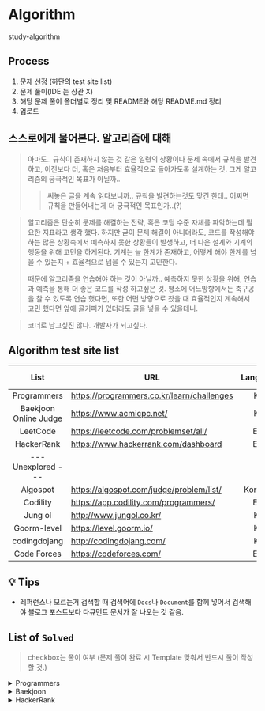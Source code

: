 # Algorithm
study-algorithm

## Process
1. 문제 선정 (하단의 test site list)
2. 문제 풀이(IDE 는 상관 X)
3. 해당 문제 풀이 폴더별로 정리 및 README와 해당 README.md 정리
4. 업로드

## 스스로에게 물어본다. 알고리즘에 대해  
> 아마도.. 규칙이 존재하지 않는 것 같은 일련의 상황이나 문제 속에서 규칙을 발견하고, 이전보다 더, 혹은 처음부터 효율적으로 돌아가도록 설계하는 것.
> 그게 알고리즘의 궁극적인 목표가 아닐까..
>> 써놓은 글을 계속 읽다보니까.. 규칙을 발견하는것도 맞긴 한데.. 어쩌면 규칙을 만들어내는게 더 궁극적인 목표인가..(?)

> 알고리즘은 단순히 문제를 해결하는 전략, 혹은 코딩 수준 자체를 파악하는데 필요한 지표라고 생각 했다.
> 하지만 굳이 문제 해결이 아니더라도, 코드를 작성해야하는 많은 상황속에서 예측하지 못한 상황들이 발생하고, 더 나은 설계와 기계의 행동을 위해 고민을 하게된다.
> 기계는 늘 한계가 존재하고, 어떻게 해야 한계를 넘을 수 있는지 + 효율적으로 넘을 수 있는지 고민한다.
>
> 때문에 알고리즘을 연습해야 하는 것이 아닐까.. 예측하지 못한 상황을 위해, 연습과 예측을 통해 더 좋은 코드를 작성 하고싶은 것.
> 평소에 어느방향에서든 축구공을 찰 수 있도록 연습 했다면, 또한 어떤 방향으로 찼을 때 효율적인지 계속해서 고민 했다면 앞에 골키퍼가 있더라도 골을 넣을 수 있을테니.

> 코더로 남고싶진 않다. 개발자가 되고싶다.

## Algorithm test site list
|         List          | URL                                        | Language | Remarks |         My own         |
| :-------------------: | ------------------------------------------ | :------: | :-----: | :--------------------: |
|      Programmers      | https://programmers.co.kr/learn/challenges |   Kor    |         |                        |
| Baekjoon Online Judge | https://www.acmicpc.net/                   |   Kor    |         |  [Link][my_Baekjoon]   |
|       LeetCode        | https://leetcode.com/problemset/all/       |   Eng    |         |  [Link][my_Leetcode]   |
|      HackerRank       | https://www.hackerrank.com/dashboard       |   Eng    |         | [Link][my_Programmers] |
|  --- Unexplored ---   |                                            |          |         |                        |
|       Algospot        | https://algospot.com/judge/problem/list/   | Kor+Eng  |         |  [Link][my_Algospot]   |
|       Codility        | https://app.codility.com/programmers/      |   Eng    |         |                        |
|        Jung ol        | http://www.jungol.co.kr/                   |   Kor    |         |                        |
|      Goorm-level      | https://level.goorm.io/                    |   Kor    |         |                        |
|     codingdojang      | http://codingdojang.com/                   |   Kor    |         |                        |
|      Code Forces      | https://codeforces.com/                    |   Eng    |         |                        |

[my_Baekjoon]: https://www.acmicpc.net/user/dnr1105
[my_Programmers]: https://www.hackerrank.com/dnr1105
[my_Algospot]: https://algospot.com/user/profile/92448
[my_Leetcode]: https://leetcode.com/dnr1105/

## :bulb: Tips
- 레퍼런스나 모르는거 검색할 때 검색어에 `Docs`나 `Document`를 함께 넣어서 검색해야 블로그 포스트보다 다큐먼트 문서가 잘 나오는 것 같음.

## List of `Solved`
> checkbox는 풀이 여부 (문제 풀이 완료 시 Template 맞춰서 반드시 풀이 작성 할 것.)

<details><summary>Programmers</summary>

### Level 2
- [ ] [42583 - 다리를 지나는 트럭](https://programmers.co.kr/learn/courses/30/lessons/42583)
- [x] [60057 - 문자열 압축](https://programmers.co.kr/learn/courses/30/lessons/60057)

### Level 1
- [x] [12901 - 2016년](https://programmers.co.kr/learn/courses/30/lessons/12901)
- [x] [12903 - 가운데 글자 가져오기](https://programmers.co.kr/learn/courses/30/lessons/12903)
- [x] [12906 - 같은 숫자는 싫어](https://programmers.co.kr/learn/courses/30/lessons/12906)
- [x] [12910 - 나누어 떨어지는 숫자 배열](https://programmers.co.kr/learn/courses/30/lessons/12910)
- [x] [12912 - 두 정수 사이의 합](https://programmers.co.kr/learn/courses/30/lessons/12912)
- [x] [12915 - 문자열 내 마음대로 정렬하기](https://programmers.co.kr/learn/courses/30/lessons/12915)
- [x] [12916 - 문자열 내 p와 y의 개수](https://programmers.co.kr/learn/courses/30/lessons/12916)
- [ ] [12917 - 문자열 내림차순으로 배치하기](https://programmers.co.kr/learn/courses/30/lessons/12917)
- [x] [12918 - 문자열 다루기 기본](https://programmers.co.kr/learn/courses/30/lessons/12918)
- [x] [12919 - 서울에서 김서방 찾기](https://programmers.co.kr/learn/courses/30/lessons/12919)
- [x] [12921 - 소수 찾기](https://programmers.co.kr/learn/courses/30/lessons/12921)
- [x] [12922 - 수박수박수박수박수박수?](https://programmers.co.kr/learn/courses/30/lessons/12922)
- [x] [12925 - 문자열을 정수로 바꾸기](https://programmers.co.kr/learn/courses/30/lessons/12925)
- [ ] [12926 - 시저 암호](https://programmers.co.kr/learn/courses/30/lessons/12926)
- [x] [12928 - 약수의 합](https://programmers.co.kr/learn/courses/30/lessons/12928)
- [x] [12930 - 이상한 문자 만들기](https://programmers.co.kr/learn/courses/30/lessons/12930)
- [x] [12931 - 자릿수 더하기](https://programmers.co.kr/learn/courses/30/lessons/12931)
- [x] [12932 - 자연수 뒤집어 배열로 만들기](https://programmers.co.kr/learn/courses/30/lessons/12932)
- [ ] [12933 - 정수 내림차순으로 배치하기](https://programmers.co.kr/learn/courses/30/lessons/12933)
- [ ] [12934 - 정수 제곱근 판별](https://programmers.co.kr/learn/courses/30/lessons/12934)
- [ ] [12935 - 제일 작은 수 제거하기](https://programmers.co.kr/learn/courses/30/lessons/12935)
- [x] [12937 - 짝수와 홀수](https://programmers.co.kr/learn/courses/30/lessons/12937)
- [ ] [12940 - 최대공약수와 최소공배수](https://programmers.co.kr/learn/courses/30/lessons/12940)
- [ ] [12943 - 콜라츠 추측](https://programmers.co.kr/learn/courses/30/lessons/12943)
- [x] [12944 - 평균 구하기](https://programmers.co.kr/learn/courses/30/lessons/12944)
- [x] [12947 - 하샤드 수](https://programmers.co.kr/learn/courses/30/lessons/12947)
- [ ] [12948 - 핸드폰 번호 가리기](https://programmers.co.kr/learn/courses/30/lessons/12948)
- [ ] [12950 - 행렬의 덧셈](https://programmers.co.kr/learn/courses/30/lessons/12950)
- [x] [12954 - x만큼 간격이 있는 n개의 숫자](https://programmers.co.kr/learn/courses/30/lessons/12954)
- [x] [12969 - 직사각형 별찍기](https://programmers.co.kr/learn/courses/30/lessons/12969)
- [x] [42576 - 완주하지 못한 선수](https://programmers.co.kr/learn/courses/30/lessons/42576)
- [x] [42748 - K번째수](https://programmers.co.kr/learn/courses/30/lessons/42748)
- [x] [42840 - 모의고사](https://programmers.co.kr/learn/courses/30/lessons/42840)
- [ ] [42862 - 체육복](https://programmers.co.kr/learn/courses/30/lessons/42862)

</details>

<details><summary>Baekjoon</summary>

</details>

<details><summary>HackerRank</summary>

</details>

[/Baekjoon]: ./baekjoon
[/Programmers]: ./programmers
[/HackerRank]: ./hackerrank
